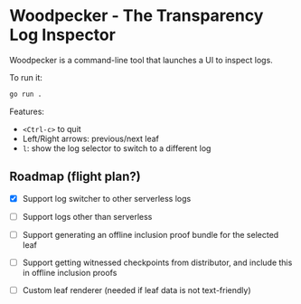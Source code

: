 # Woodpecker - The Transparency Log Inspector

Woodpecker is a command-line tool that launches a UI to inspect logs.

To run it:

```bash
go run .
```

Features:
 - `<Ctrl-c>` to quit
 - Left/Right arrows: previous/next leaf
- `l`: show the log selector to switch to a different log

## Roadmap (flight plan?)

 - [x] Support log switcher to other serverless logs
 - [ ] Support logs other than serverless
 - [ ] Support generating an offline inclusion proof bundle for the selected leaf
 - [ ] Support getting witnessed checkpoints from distributor, and include this in offline inclusion proofs
 - [ ] Custom leaf renderer (needed if leaf data is not text-friendly)

